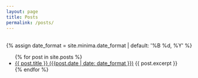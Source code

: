 ```yaml
---
layout: page
title: Posts
permalink: /posts/
---
```


<br>

<div class="post">
{% assign date_format = site.minima.date_format | default: '%B %d, %Y' %}
<ul>
  {% for post in site.posts %}
    <li>    
      <a class="post-list" href="{{ post.url }}">{{ post.title }} ({{post.date | date: date_format }})</a>
       {{ post.excerpt }}
    </li>
  {% endfor %}
</ul>
</div>

